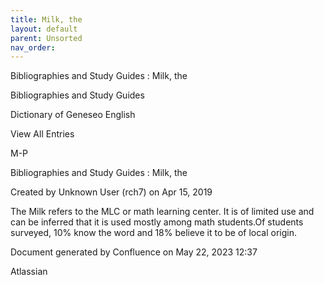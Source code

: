 ```yaml
---
title: Milk, the
layout: default
parent: Unsorted
nav_order:
---
```


Bibliographies and Study Guides : Milk, the

Bibliographies and Study Guides

Dictionary of Geneseo English

View All Entries

M-P

Bibliographies and Study Guides : Milk, the

Created by  Unknown User (rch7) on Apr 15, 2019

The Milk refers to the MLC or math learning center. It is of limited use and can be inferred that it is used mostly among math students.Of students surveyed, 10% know the word and 18% believe it to be of local origin.

Document generated by Confluence on May 22, 2023 12:37

Atlassian

